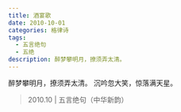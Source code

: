 ```yaml
---
title: 酒宴歌
date: 2010-10-01
categories: 格律诗
tags:
  - 五言绝句
  - 五绝
description: 醉梦攀明月，撩须弄太清。
---
```


醉梦攀明月，撩须弄太清。
沉吟忽大笑，惊落满天星。

> 2010.10 | 五言绝句（中华新韵）
